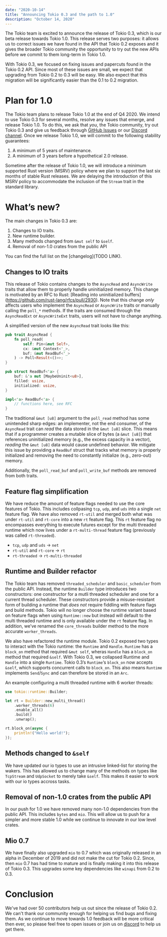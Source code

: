 ```yaml
---
date: "2020-10-14"
title: "Announcing Tokio 0.3 and the path to 1.0"
description: "October 14, 2020"
---
```


The Tokio team is excited to announce the release of Tokio 0.3, which is our beta release towards Tokio 1.0. This release serves two purposes: it allows us to correct issues we have found in the API that Tokio 0.2 exposes and it gives the broader Tokio community the opportunity to try out the new APIs before we commit to them long-term in Tokio 1.0.

With Tokio 0.3, we focused on fixing issues and papercuts found in the Tokio 0.2 API. Since most of these issues are small, we expect that upgrading from Tokio 0.2 to 0.3 will be easy. We also expect that this migration will be significantly easier than the 0.1 to 0.2 migration.

# Plan for 1.0

The Tokio team plans to release Tokio 1.0 at the end of Q4 2020. We intend to use Tokio 0.3 for several months, resolve any issues that emerge, and release Tokio 1.0. To do this, we ask that *you*, the Tokio community, try out Tokio 0.3 and give us feedback through [GitHub Issues](https://github.com/tokio-rs/tokio/issues) or our [Discord channel](https://discord.gg/tokio). Once we release Tokio 1.0, we will commit to the following stability guarantees:


1. A minimum of 5 years of maintenance.
2. A minimum of 3 years before a hypothetical 2.0 release.

Sometime after the release of Tokio 1.0, we will introduce a minimum supported Rust version (MSRV) policy where we plan to support the last six months of stable Rust releases. We are delaying the introduction of this MSRV policy to accommodate the inclusion of the `Stream` trait in the standard library.

# What’s new?

The main changes in Tokio 0.3 are:

1. Changes to IO traits.
2. New runtime builder.
3. Many methods changed from `&mut self` to `&self`.
4. Removal of non-1.0 crates from the public API

You can find the full list on the [changelog](TODO LINK).

## Changes to IO traits

This release of Tokio contains changes to the `AsyncRead` and `AsyncWrite` traits that allow them to properly handle uninitialized memory. This change is motivated by an RFC to Rust: \[Reading into uninitialized buffers\](https://github.com/rust-lang/rfcs/pull/2930). Note that this change *only* affects users who implement the `AsyncRead` or `AsyncWrite` traits or manually calling the `poll_*` methods. If the traits are consumed through the `AsyncReadExt` or `AsyncWriteExt` traits, users will not have to change anything.

A simplified version of the new `AsyncRead` trait looks like this:

```rust
pub trait AsyncRead {
    fn poll_read(
        self: Pin<&mut Self>, 
        cx: &mut Context<'_>, 
        buf: &mut ReadBuf<'_>
    ) -> Poll<Result<()>>;
}

pub struct ReadBuf<'a> {
    buf: &'a mut [MaybeUninit<u8>],
    filled: usize,
    initialized: usize,
}

impl<'a> ReadBuf<'a> {
    // functions here, see RFC
}
```

The traditional `&mut [u8]` argument to the `poll_read` method has some unintended sharp edges: an implementer, not the end consumer, of the `AsyncRead` trait can *read* the data stored in the `&mut [u8]` slice. This means that if a programmer creates a mutable slice of bytes (a `&mut [u8]`) that references uninitialized memory (e.g., the excess capacity in a vector), *reading* the `&mut [u8]` data would cause undefined behavior. We mitigate this issue by providing a `ReadBuf` struct that tracks what memory is properly initialized and removing the need to constantly initialize (e.g., zero-out) memory.

Additionally, the `poll_read_buf` and `poll_write_buf` methods are removed from both traits.

## Feature flag simplification

We have reduce the amount of feature flags needed to use the core features of Tokio. This includes collpasing `tcp`, `udp`,  and `uds` into a single `net` feature flag. We have also removed `rt-util` and merged both what was under `rt-util` and `rt-core` into a new `rt` feature flag. This `rt` feature flag no encompasses everything to execute futures except for the multi threaded runtime which now lives under a `rt-multi-thread` feature flag (previously was called `rt-threaded`).

- `tcp`, `udp` and `uds` -> `net`
- `rt-util` and `rt-core` -> `rt`
- `rt-threaded` -> `rt-multi-threaded`

## Runtime and Builder refactor

The Tokio team has removed  `threaded_scheduler` and `basic_scheduler` from the public API. Instead, the runtime `Builder` type introduces two constructors: one constructor for a mutli threaded scheduler and one for a current thread scheduler. These constructors provide a misuse-resistant form of building a runtime that *does not* require fiddling with feature flags and build methods. Tokio will no longer choose the runtime variant based on feature flags when using `Runtime::new` but instead will default to the multi threaded runtime and is only available under the `rt` feature flag. In addition, we’ve renamed the `core_threads` builder method to the more accurate `worker_threads`. 

We also have refactored the runtime module. Tokio 0.2 exposed two types to interact with the Tokio runtime: the `Runtime` and `Handle`. `Runtime` has a `block_on` method that required `&mut self`, wheras `Handle` has a `block_on` method that required `&self`. With Tokio 0.3, we collapsed Runtime and `Handle` into a single `Runtime`. Tokio 0.3’s `Runtime`‘s `block_on` now accepts `&self`, which supports concurrent calls to `block_on`. This also means `Runtime` implements `Send`/`Sync` and can therefore be stored in an `Arc`.

An example configuring a multi threaded runtime with 6 worker threads:

```rust
use tokio::runtime::Builder;

let rt = Builder::new_multi_thread()
    .worker_threads(6)
    .enable_all()
    .build()
    .unwrap();

rt.block_on(async {
    println!("Hello world!");
});
```

## Methods changed to `&self`

We have updated our io types to use an intrusive linked-list for storing the wakers. This has allowed us to change many of the methods on types like `TcpStream` and `UdpSocket` to merely take `&self`. This makes it easier to work with our io types accross tasks.

## Removal of non-1.0 crates from the public API

In our push for 1.0 we have removed many non-1.0 dependencies from the public API. This includes `bytes` and `mio`. This will allow us to push for a simpler and more stable 1.0 while we continue to innovate in our low level crates.

## Mio 0.7

We have finally also upgraded `mio` to 0.7 which was originally released in an alpha in December of 2019 and did not make the cut for Tokio 0.2. Since, then `mio` 0.7 has had time to mature and is finally making it into this release of Tokio 0.3. This upgrades some key dependencies like `winapi` from 0.2 to 0.3.

# Conclusion

We've had over 50 contributors help us out since the release of Tokio 0.2. We can't thank our community enough for helping us find bugs and fixing them. As we continue to move towards 1.0 feedback will be more critical then ever, so please feel free to open issues or join us on [discord](https://discord.gg/tokio) to help us get there.

